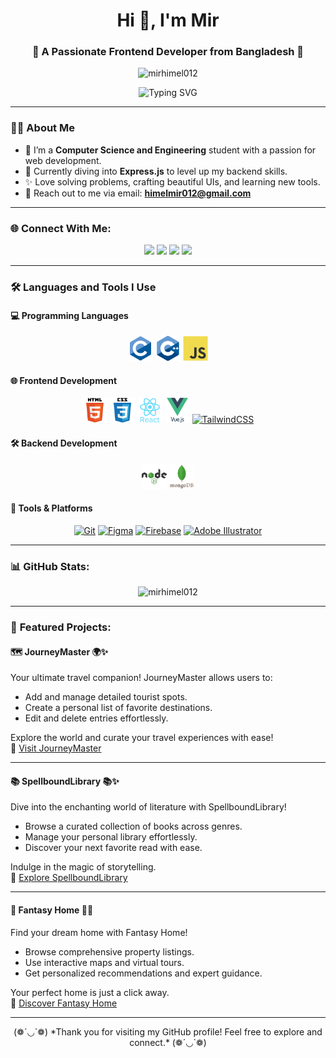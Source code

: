 <h1 align="center">Hi 👋, I'm Mir</h1>
<h3 align="center">🌟 A Passionate Frontend Developer from Bangladesh 🌟</h3>

<p align="center">
  <img src="https://komarev.com/ghpvc/?username=mirhimel012&label=Profile%20Views&color=0e75b6&style=flat" alt="mirhimel012" />
</p>

<p align="center">
  <img src="https://readme-typing-svg.demolab.com?font=Fira+Code&size=22&duration=4000&pause=800&center=true&width=435&lines=Welcome+to+my+GitHub!+;Frontend+developer+%7C+CS+Student;Always+learning+new+technologies+" alt="Typing SVG" />
</p>

---

### 🙋‍♂️ **About Me**
- 🌱 I’m a **Computer Science and Engineering** student with a passion for web development.
- 🚀 Currently diving into **Express.js** to level up my backend skills.
- ✨ Love solving problems, crafting beautiful UIs, and learning new tools.
- 📧 Reach out to me via email: **[himelmir012@gmail.com](mailto:himelmir012@gmail.com)**

---

### 🌐 **Connect With Me:**
<p align="center">
  <a href="https://twitter.com/mirhimel012" target="_blank"><img src="https://img.shields.io/badge/-Twitter-1DA1F2?style=for-the-badge&logo=twitter&logoColor=white"></a>
  <a href="https://linkedin.com/in/mirhimel012" target="_blank"><img src="https://img.shields.io/badge/-LinkedIn-0077B5?style=for-the-badge&logo=linkedin&logoColor=white"></a>
  <a href="https://fb.com/mirhimel012" target="_blank"><img src="https://img.shields.io/badge/-Facebook-4267B2?style=for-the-badge&logo=facebook&logoColor=white"></a>
  <a href="https://instagram.com/mirhimel012" target="_blank"><img src="https://img.shields.io/badge/-Instagram-E4405F?style=for-the-badge&logo=instagram&logoColor=white"></a>
</p>

---

### 🛠️ **Languages and Tools I Use**

#### 💻 **Programming Languages**
<p align="center">
  <a href="https://www.cprogramming.com/" target="_blank" rel="noreferrer"><img src="https://raw.githubusercontent.com/devicons/devicon/master/icons/c/c-original.svg" alt="C" width="40" height="40" /></a>
  <a href="https://www.w3schools.com/cpp/" target="_blank" rel="noreferrer"><img src="https://raw.githubusercontent.com/devicons/devicon/master/icons/cplusplus/cplusplus-original.svg" alt="C++" width="40" height="40" /></a>
  <a href="https://developer.mozilla.org/en-US/docs/Web/JavaScript" target="_blank" rel="noreferrer"><img src="https://raw.githubusercontent.com/devicons/devicon/master/icons/javascript/javascript-original.svg" alt="JavaScript" width="40" height="40" /></a>
</p>

#### 🌐 **Frontend Development**
<p align="center">
  <a href="https://www.w3.org/html/" target="_blank" rel="noreferrer"><img src="https://raw.githubusercontent.com/devicons/devicon/master/icons/html5/html5-original-wordmark.svg" alt="HTML5" width="40" height="40" /></a>
  <a href="https://www.w3schools.com/css/" target="_blank" rel="noreferrer"><img src="https://raw.githubusercontent.com/devicons/devicon/master/icons/css3/css3-original-wordmark.svg" alt="CSS3" width="40" height="40" /></a>
  <a href="https://reactjs.org/" target="_blank" rel="noreferrer"><img src="https://raw.githubusercontent.com/devicons/devicon/master/icons/react/react-original-wordmark.svg" alt="ReactJS" width="40" height="40" /></a>
  <a href="https://vuejs.org/" target="_blank" rel="noreferrer"><img src="https://raw.githubusercontent.com/devicons/devicon/master/icons/vuejs/vuejs-original-wordmark.svg" alt="VueJS" width="40" height="40" /></a>
  <a href="https://tailwindcss.com/" target="_blank" rel="noreferrer"><img src="https://www.vectorlogo.zone/logos/tailwindcss/tailwindcss-icon.svg" alt="TailwindCSS" width="40" height="40" /></a>
</p>

#### 🛠️ **Backend Development**
<p align="center">
  <a href="https://nodejs.org" target="_blank" rel="noreferrer"><img src="https://raw.githubusercontent.com/devicons/devicon/master/icons/nodejs/nodejs-original-wordmark.svg" alt="Node.js" width="40" height="40" /></a>
  <a href="https://www.mongodb.com/" target="_blank" rel="noreferrer"><img src="https://raw.githubusercontent.com/devicons/devicon/master/icons/mongodb/mongodb-original-wordmark.svg" alt="MongoDB" width="40" height="40" /></a>
</p>

#### 🔧 **Tools & Platforms**
<p align="center">
  <a href="https://git-scm.com/" target="_blank" rel="noreferrer"><img src="https://www.vectorlogo.zone/logos/git-scm/git-scm-icon.svg" alt="Git" width="40" height="40" /></a>
  <a href="https://figma.com/" target="_blank" rel="noreferrer"><img src="https://www.vectorlogo.zone/logos/figma/figma-icon.svg" alt="Figma" width="40" height="40" /></a>
  <a href="https://firebase.google.com/" target="_blank" rel="noreferrer"><img src="https://www.vectorlogo.zone/logos/firebase/firebase-icon.svg" alt="Firebase" width="40" height="40" /></a>
  <a href="https://www.adobe.com/in/products/illustrator.html" target="_blank" rel="noreferrer"><img src="https://www.vectorlogo.zone/logos/adobe_illustrator/adobe_illustrator-icon.svg" alt="Adobe Illustrator" width="40" height="40" /></a>
</p>

---

### 📊 **GitHub Stats:**
<p align="center">
  <img src="https://github-readme-stats.vercel.app/api?username=mirhimel012&show_icons=true&locale=en&theme=radical" alt="mirhimel012" />
</p>

---

### 🌟 **Featured Projects:**
#### 🗺️ **JourneyMaster** 🌍✨  
Your ultimate travel companion! JourneyMaster allows users to:  
- Add and manage detailed tourist spots.  
- Create a personal list of favorite destinations.  
- Edit and delete entries effortlessly.  

Explore the world and curate your travel experiences with ease!  
🔗 [Visit JourneyMaster](https://journeymaster.netlify.app/)  

---

#### 📚 **SpellboundLibrary** 📚✨  
Dive into the enchanting world of literature with SpellboundLibrary!  
- Browse a curated collection of books across genres.  
- Manage your personal library effortlessly.  
- Discover your next favorite read with ease.  

Indulge in the magic of storytelling.  
🔗 [Explore SpellboundLibrary](https://spellboundlibrary.netlify.app/)  

---

#### 🏡 **Fantasy Home** 🏡✨  
Find your dream home with Fantasy Home!  
- Browse comprehensive property listings.  
- Use interactive maps and virtual tours.  
- Get personalized recommendations and expert guidance.  

Your perfect home is just a click away.  
🔗 [Discover Fantasy Home](https://fantasyhome.netlify.app/)  

---
<p align="center">
   (❁´◡`❁) *Thank you for visiting my GitHub profile! Feel free to explore and connect.* (❁´◡`❁)
</p>

